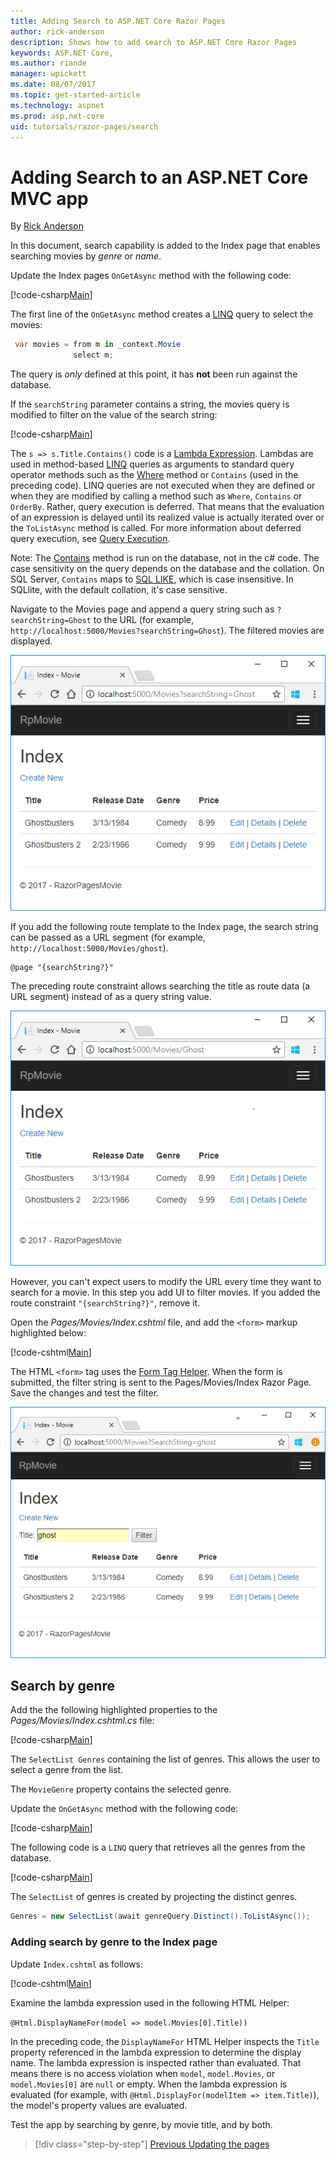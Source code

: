 ```yaml
---
title: Adding Search to ASP.NET Core Razor Pages
author: rick-anderson
description: Shows how to add search to ASP.NET Core Razor Pages
keywords: ASP.NET Core,
ms.author: riande
manager: wpickett
ms.date: 08/07/2017
ms.topic: get-started-article
ms.technology: aspnet
ms.prod: asp.net-core
uid: tutorials/razor-pages/search
---
```


# Adding Search to an ASP.NET Core MVC app

By [Rick Anderson](https://twitter.com/RickAndMSFT)

In this document, search capability is added to the Index page that enables searching movies by *genre* or *name*.

Update the Index pages `OnGetAsync` method with the following code:

[!code-csharp[Main](razor-pages-start/sample/RazorPagesMovie/Pages/Movies/Index.cshtml.cs?name=snippet_1stSearch)]

The first line of the `OnGetAsync` method creates a [LINQ](https://docs.microsoft.com/dotnet/csharp/programming-guide/concepts/linq/) query to select the movies:

```csharp
 var movies = from m in _context.Movie
              select m;
```

The query is *only* defined at this point, it has **not** been run against the database.

If the `searchString` parameter contains a string, the movies query is modified to filter on the value of the search string:

[!code-csharp[Main](razor-pages-start/sample/RazorPagesMovie/Pages/Movies/Index.cshtml.cs?name=snippet_SearchNull)]

The `s => s.Title.Contains()` code is a [Lambda Expression](https://docs.microsoft.com/en-us/dotnet/csharp/programming-guide/statements-expressions-operators/lambda-expressions). Lambdas are used in method-based [LINQ](https://docs.microsoft.com/dotnet/csharp/programming-guide/concepts/linq/) queries as arguments to standard query operator methods such as the [Where](https://docs.microsoft.com/en-us/dotnet/csharp/programming-guide/concepts/linq/query-syntax-and-method-syntax-in-linq) method or `Contains` (used in the preceding code). LINQ queries are not executed when they are defined or when they are modified by calling a method such as `Where`, `Contains`  or `OrderBy`. Rather, query execution is deferred.  That means that the evaluation of an expression is delayed until its realized value is actually iterated over or the `ToListAsync` method is called. For more information about deferred query execution, see [Query Execution](https://docs.microsoft.com/en-us/dotnet/framework/data/adonet/ef/language-reference/query-execution).

Note: The [Contains](http://msdn.microsoft.com/library/bb155125.aspx) method is run on the database, not in the c# code. The case sensitivity on the query depends on the database and the collation. On SQL Server, `Contains` maps to [SQL LIKE](https://docs.microsoft.com/en-us/sql/t-sql/language-elements/like-transact-sql), which is case insensitive. In SQLlite, with the default collation, it's case sensitive.

Navigate to the Movies page and append a query string such as `?searchString=Ghost` to the URL (for example, `http://localhost:5000/Movies?searchString=Ghost`). The filtered movies are displayed.

![Index view](search/_static/ghost.png)

If you add the following route template to the Index page, the search string can be passed as a URL segment (for example, `http://localhost:5000/Movies/ghost`).

```cshtml
@page "{searchString?}"
```

The preceding  route constraint allows searching the title as route data (a URL segment) instead of as a query string value.

![Index view with the word ghost added to the Url and a returned movie list of two movies, Ghostbusters and Ghostbusters 2](search/_static/g2.png)

However, you can't expect users to modify the URL every time they want to search for a movie. In this step you add UI to filter movies. If you added the route constraint `"{searchString?}"`, remove it.

Open the *Pages/Movies/Index.cshtml* file, and add the `<form>` markup highlighted below:

[!code-cshtml[Main](razor-pages-start/sample/RazorPagesMovie/Pages/Movies/Index2.cshtml?highlight=14-19&range=1-21)]

The HTML `<form>` tag uses the [Form Tag Helper](xref:mvc/views/working-with-forms#the-form-tag-helper). When the form is submitted, the filter string is sent to the Pages/Movies/Index Razor Page. Save the changes and test the filter.

![Index view with the word ghost typed into the Title filter textbox](search/_static/filter.png)

## Search by genre

Add the the following highlighted properties to the *Pages/Movies/Index.cshtml.cs* file:

[!code-csharp[Main](razor-pages-start/sample/RazorPagesMovie/Pages/Movies/Index.cshtml.cs?name=snippet_newProps&highlight=11-)]

The `SelectList Genres` containing the list of genres. This allows the user to select a genre from the list.

The `MovieGenre` property contains the selected genre.

Update the `OnGetAsync` method with the following code:

[!code-csharp[Main](razor-pages-start/sample/RazorPagesMovie/Pages/Movies/Index.cshtml.cs?name=snippet_SearchGenre)]

The following code is a `LINQ` query that retrieves all the genres from the database.

[!code-csharp[Main](razor-pages-start/sample/RazorPagesMovie/Pages/Movies/Index.cshtml.cs?name=snippet_LINQ)]

The `SelectList` of genres is created by projecting the distinct genres.

<!-- BUG in OPS 
Tag snippet_selectlist's start line '75' should be less than end line '29' when resolving "[!code-csharp[Main](razor-pages-start/sample/RazorPagesMovie/Pages/Movies/Index.cshtml.cs?name=snippet_SelectList)]"

There is no start line.

[!code-csharp[Main](razor-pages-start/sample/RazorPagesMovie/Pages/Movies/Index.cshtml.cs?name=snippet_SelectList)]
-->

```csharp
Genres = new SelectList(await genreQuery.Distinct().ToListAsync());
```

### Adding search by genre to the Index page

Update `Index.cshtml` as follows:

[!code-cshtml[Main](razor-pages-start/sample/RazorPagesMovie/Pages/Movies/IndexFormGenreNoRating.cshtml?highlight=16-18)]

Examine the lambda expression used in the following HTML Helper:

`@Html.DisplayNameFor(model => model.Movies[0].Title))`

In the preceding code, the `DisplayNameFor` HTML Helper inspects the `Title` property referenced in the lambda expression to determine the display name. The lambda expression is inspected rather than evaluated. That means there is no access violation when `model`, `model.Movies`, or `model.Movies[0]` are `null` or empty. When the lambda expression is evaluated (for example, with `@Html.DisplayFor(modelItem => item.Title)`), the model's property values are evaluated.

Test the app by searching by genre, by movie title, and by both.

>[!div class="step-by-step"]
[Previous Updating the pages](xref:tutorials/razor-pages/da1)